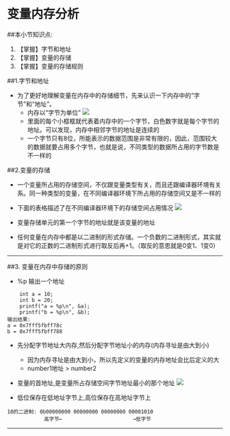 # 变量内存分析
##本小节知识点:
1. 【掌握】字节和地址
2. 【掌握】变量的存储
3. 【掌握】变量的存储规则

##1.字节和地址
- 为了更好地理解变量在内存中的存储细节，先来认识一下内存中的“字节”和“地址”。
    + 内存以“字节为单位”
![](http://7xj0kx.com1.z0.glb.clouddn.com/neicun.png)
    + 里面的每个小框框就代表着内存中的一个字节，白色数字就是每个字节的地址。可以发现，内存中相邻字节的地址是连续的
    + 一个字节只有8位，所能表示的数据范围是非常有限的，因此，范围较大的数据就要占用多个字节，也就是说，不同类型的数据所占用的字节数是不一样的


##2.变量的存储
- 一个变量所占用的存储空间，不仅跟变量类型有关，而且还跟编译器环境有关系。同一种类型的变量，在不同编译器环境下所占用的存储空间又是不一样的

- 下面的表格描述了在不同编译器环境下的存储空间占用情况
![](http://7xj0kx.com1.z0.glb.clouddn.com/zydx.png)
- 变量存储单元的第一个字节的地址就是该变量的地址
- 任何变量在内存中都是以二进制的形式存储。一个负数的二进制形式，其实就是对它的正数的二进制形式进行取反后再+1。（取反的意思就是0变1、1变0）


---

##3. 变量在内存中存储的原则
- %p 输出一个地址

```
    int a = 10;
    int b = 20;
    printf("a = %p\n", &a);
    printf("b = %p\n", &b);
输出结果:
a = 0x7fff5fbff78c
b = 0x7fff5fbff788
```
- 先分配字节地址大内存,然后分配字节地址小的内存(内存寻址是由大到小)
    +  因为内存寻址是由大到小，所以先定义的变量的内存地址会比后定义的大
    +  number1地址 > number2
- 变量的首地址,是变量所占存储空间字节地址最小的那个地址
![](http://7xj0kx.com1.z0.glb.clouddn.com/Snip20150517_1.png)

- 低位保存在低地址字节上,高位保存在高地址字节上

```
10的二进制: 0b00000000 00000000 00000000 00001010
            高字节←                       →低字节
```
---

